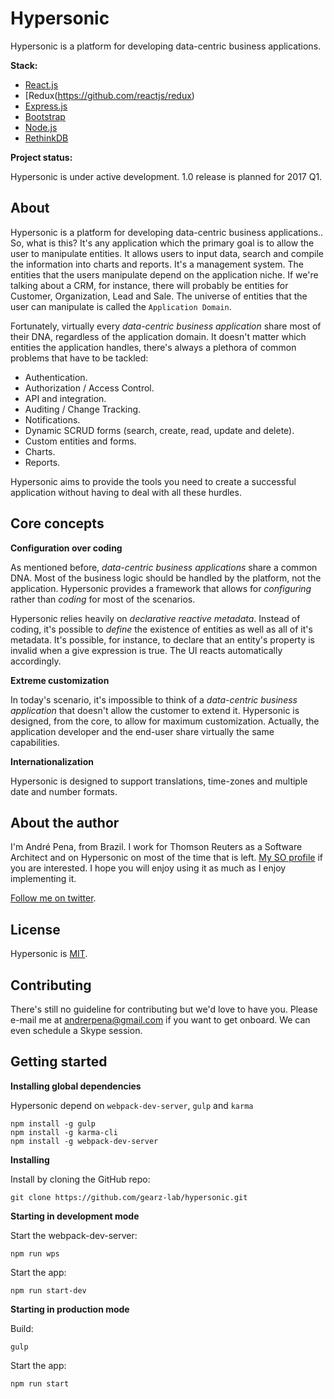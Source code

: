 Hypersonic
===

Hypersonic is a platform for developing data-centric business applications.

**Stack:**

 - [React.js](https://facebook.github.io/react/)
 - [Redux(https://github.com/reactjs/redux)
 - [Express.js](http://expressjs.com/)
 - [Bootstrap](http://getbootstrap.com/)
 - [Node.js](https://nodejs.org/)
 - [RethinkDB](http://rethinkdb.com/)

**Project status:**

Hypersonic is under active development. 1.0 release is planned for 2017 Q1.

About
---

Hypersonic is a platform for developing data-centric business applications.. So, what is this?
It's any application which the primary goal is to allow the user to manipulate entities. It allows users to input
data, search and compile the information into charts and reports. It's a management system. The entities that the users manipulate depend on the
application niche. If we're talking about a CRM, for instance, there will probably be entities for Customer, Organization, Lead and Sale.
The universe of entities that the user can manipulate is called the `Application Domain`.
  
Fortunately, virtually every *data-centric business application* share most of their DNA, 
regardless of the application domain. It doesn't matter which entities the application handles, there's
always a plethora of common problems that have to be tackled:
 
 - Authentication.
 - Authorization / Access Control.
 - API and integration.
 - Auditing / Change Tracking.
 - Notifications.
 - Dynamic SCRUD forms (search, create, read, update and delete).
 - Custom entities and forms.
 - Charts.
 - Reports.
   
Hypersonic aims to provide the tools you need to create a successful application without having to deal with all these
hurdles.
 
Core concepts
---

**Configuration over coding**

As mentioned before, *data-centric business applications* share a common DNA. Most of the business logic should be
 handled by the platform, not the application. Hypersonic provides a framework that allows for *configuring* rather than
 *coding* for most of the scenarios.
 
Hypersonic relies heavily on *declarative reactive metadata*. Instead of coding, it's possible to *define* the existence of entities
as well as all of it's metadata. It's possible, for instance, to declare that an entity's property is invalid when a give
expression is true. The UI reacts automatically accordingly.

**Extreme customization**

In today's scenario, it's impossible to think of a *data-centric business application* that doesn't allow the customer
to extend it. Hypersonic is designed, from the core, to allow for maximum customization. Actually, the application developer
and the end-user share virtually the same capabilities.  

**Internationalization**

Hypersonic is designed to support translations, time-zones and multiple date and number formats. 

About the author
---

I'm André Pena, from Brazil. I work for Thomson Reuters as a Software Architect and on Hypersonic
on most of the time that is left. [My SO profile](http://stackoverflow.com/users/192729/andrerpena?tab=profile) if you are interested. I hope you will enjoy using it as much as I enjoy implementing it.

[Follow me on twitter](https://twitter.com/andrerpena).

License
---

Hypersonic is [MIT](./LICENSE). 

Contributing
---

There's still no guideline for contributing but we'd love to have you. Please e-mail me at andrerpena@gmail.com if you
want to get onboard. We can even schedule a Skype session.

Getting started
---

**Installing global dependencies**

Hypersonic depend on `webpack-dev-server`, `gulp` and `karma`

    npm install -g gulp
    npm install -g karma-cli
    npm install -g webpack-dev-server

**Installing**

Install by cloning the GitHub repo:

    git clone https://github.com/gearz-lab/hypersonic.git
    
**Starting in development mode**

Start the webpack-dev-server:

    npm run wps
    
Start the app:

    npm run start-dev
    
**Starting in production mode**

Build:

    gulp
    
Start the app:

    npm run start


 
